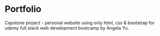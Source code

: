 # Portfolio

Capstone project - personal website using only html, css & bootstrap for udemy full stack web development bootcamp by Angela Yu.
